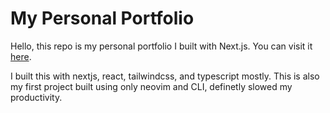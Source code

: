 # My Personal Portfolio

Hello, this repo is my personal portfolio I built with Next.js.
You can visit it [here](raulcatalan.com).

I built this with nextjs, react, tailwindcss, and typescript mostly. This is also my first project built using only neovim and CLI, definetly slowed my productivity.
